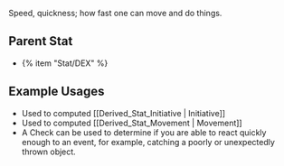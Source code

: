 Speed, quickness; how fast one can move and do things.

## Parent Stat

* {% item "Stat/DEX" %}

## Example Usages

* Used to computed [[Derived_Stat_Initiative | Initiative]]
* Used to computed [[Derived_Stat_Movement | Movement]]
* A Check can be used to determine if you are able to react quickly enough to an event, for example, catching a poorly or unexpectedly thrown object.
